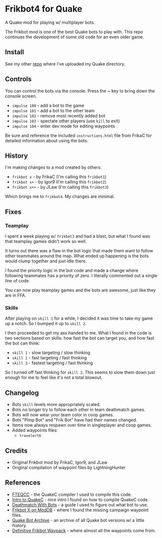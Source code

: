 # Frikbot4 for Quake

A Quake mod for playing w/ multiplayer bots.

The Frikbot mod is one of the best Quake bots to play with.  This repo continues the development of some old code for an even older game.

## Install

See my other [repo](https://github.com/whipowill/quake-dir) where I've uploaded my Quake directory.

## Controls

You can control the bots via the console.  Press the ~ key to bring down the console screen.

- ``impulse 100`` - add a bot to the game
- ``impulse 101`` - add a bot to the other team
- ``impulse 102`` - remove most recently added bot
- ``impulse 103`` - spectate other players (use ``kill`` to exit)
- ``impulse 104`` - enter dev mode for editing waypoints

Be sure and reference the included ``instructions.html`` file from FrikaC for detailed information about using the bots.

## History

I'm making changes to a mod created by others:

- ``frikbot x`` - by FrikaC (I'm calling this ``frikbot1``)
- ``frikbot x+`` - by Igor9 (I'm calling this ``frikbot2``)
- ``frikbot x++`` - by JLaw (I'm calling this ``frikbot3``)

Which brings me to ``frikbot4``.  My changes are minimal.

## Fixes

### Teamplay

I spent a week playing w/ ``frikbot3`` and had a blast, but what I found was that teamplay games didn't work so well.

It turns out there was a flaw in the bot logic that made them want to follow other teammates around the map.  What ended up happening is the bots would clump together and just idle there.

I found the priority logic in the bot code and made a change where following teammates has a priority of zero.  I literally commented out a single line of code.

You can now play teamplay games and the bots are awesome, just like they are in FFA.

### Skills

After playing on ``skill 1`` for a while, I decided it was time to take my game up a notch.  So I bumped it up to ``skill 2``.

I then proceeded to get my ass handed to me.  What I found in the code is two sections based on skills: how fast the bot can target you, and how fast the bot can think:

- ``skill 1`` - slow targeting / slow thinking
- ``skill 2`` - fast targeting / fast thinking
- ``skill 3`` - fastest targeting / fast thinking

So I turned off fast thinking for ``skill 2``.  This seems to slow them down just enough for me to feel like it's not a total blowout.

## Changelog

- Bots ``skill`` levels more appropriately scaled.
- Bots no longer try to follow each other in team deathmatch games.
- Bots will now wear your team color in coop games.
- Bots "Pimp Bot" and "Frik Bot" have had their names changed.
- Items now always respawn over time in singleplayer and coop games.
- Added waypoints files:
    - ``travelert6``

## Credits

- Original Frikbot mod by FrikaC, Igor9, and JLaw
- Original compilation of waypoint files by LightningHunter

## References

- [FTEQCC](https://www.fteqcc.org/) - the QuakeC compiler I used to compile this code.
- [Intro to QuakeC](https://codedocs.org/what-is/quakec) - nice intro I found on how to compile QuakeC code.
- [Deathmatch With Bots](https://steamcommunity.com/sharedfiles/filedetails/?id=123626484) - a guide I used to figure out what bot to use.
- [Frikbot X on ModDB](https://www.moddb.com/mods/frikbot-x) - where I found the missing campaign waypoint files.
- [Quake Bot Archive](https://github.com/Jason2Brownlee/QuakeBotArchive) - an archive of all Quake bot versions w/ a little history.
- [Definitive Frikbot Waypack](https://www.celephais.net/board/view_thread.php?id=60404) - where almost all the waypoints come from.